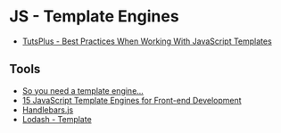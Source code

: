 JS - Template Engines
======================

- [TutsPlus - Best Practices When Working With JavaScript Templates](https://code.tutsplus.com/tutorials/best-practices-when-working-with-javascript-templates--net-28364)

Tools
-------

- [So you need a template engine…](http://garann.github.io/template-chooser/)
- [15 JavaScript Template Engines for Front-end Development](http://codecondo.com/15-javascript-template-engines/)
- [Handlebars.js](http://handlebarsjs.com/)
- [Lodash - Template](https://lodash.com/docs/4.17.4#template)
